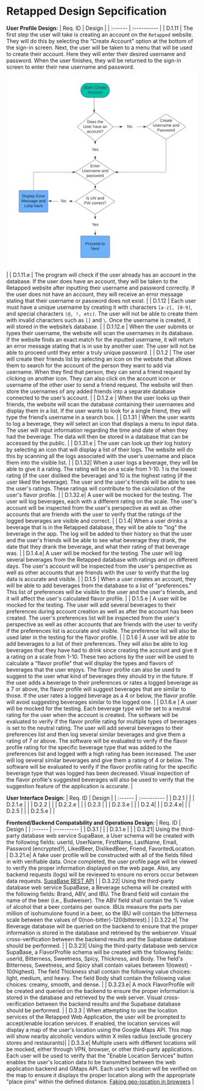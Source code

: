 # Retapped Design Sepcification

**User Profile Design:**
| Req. ID | Design |
| :------ | :---------- |
| D.1.11 | The first step the user will take is creating an account on the `Retapped` website. They will do this by selecting the “Create Account” option at the bottom of the sign-in screen. Next, the user will be taken to a menu that will be used to create their account. Here they will enter their desired username and password. When the user finishes, they will be returned to the sign-in screen to enter their new username and password. ![Account Creation Flowchart](https://github.com/beertracker/Retapped/blob/requirementsTesting/Deliverable/Account%20creation%20flowchart.png) |
| D.1.11.e | The program will check if the user already has an account in the database. If the user does have an account, they will be taken to the Retapped website after inputting their username and password correctly. If the user does not have an account, they will receive an error message stating that their username or password does not exist. |
| D.1.12 | Each user must have a unique username by creating it with characters `[a-z], [0-9]`, and special characters `(@, !, etc)`. The user will not be able to create them with invalid characters such as `[]` and `\`. Once the username is created, it will stored in the website’s database. |
| D.1.12.e | When the user submits or types their username, the website will scan the usernames in its database. If the website finds an exact match for the inputted username, it will return an error message stating that is in use by another user. The user will not be able to proceed until they enter a truly unique password. |
| D.1.2 | The user will create their friends list by selecting an icon on the website that allows them to search for the account of the person they want to add via username. When they find that person, they can send a friend request by clicking on another icon. They can also click on the account icon or username of the other user to send a friend request. The website will then store the usernames of any added friends into a separate database connected to the user’s account. |
| D.1.2.e | When the user looks up their friends, the website will scan the database containing their usernames and display them in a list. If the user wants to look for a single friend, they will type the friend’s username in a search box. |
| D.1.31 | When the user wants to log a beverage, they will select an icon that displays a menu to input data. The user will input information regarding the time and date of when they had the beverage. The data will then be stored in a database that can be accessed by the public. |
| D.1.31.e | The user can look up their log history by selecting an icon that will display a list of their logs. The website will do this by scanning all the logs associated with the user’s username and place them into the visible list. |
| D.1.32| When a user logs a beverage, they will be able to give it a rating. The rating will be on a scale from 1-10. 1 is the lowest rating (if the user disliked the beverage) and 10 is the highest rating (if the user liked the beverage). The user and the user's friends will be able to see the user's ratings. These ratings will contribute to the calculation of the user's flavor profile. |
| D.1.32.e| A user will be mocked for the testing. The user will log beverages, each with a different rating on the scale. The user's account will be inspected from the user's perspective as well as other accounts that are friends with the user to verify that the ratings of the logged beverages are visible and correct. |
| D.1.4| When a user drinks a beverage that is in the Retapped database, they will be able to "log" the beverage in the app. The log will be added to their history so that the user and the user's friends will be able to see what beverage they drank, the date that they drank the beverage, and what their rating of that beverage was. |
| D.1.4.e| A user will be mocked for the testing. The user will log several beverages from the Retapped database with ratings and on different days. The user's account will be inspected from the user's perspective as well as other accounts that are friends with the user to verify that the log data is accurate and visible. |
| D.1.5 | When a user creates an account, they will be able to add beverages from the database to a list of "preferences." This list of preferences will be visible to the user and the user's friends, and it will affect the user's calculated flavor profile. |
| D.1.5.e | A user will be mocked for the testing. The user will add several beverages to their preferences during account creation as well as after the account has been created. The user's preferences list will be inspected from the user's perspective as well as other accounts that are friends with the user to verify if the preferences list is accurate and visible. The preference list will also be used later in the testing for the flavor profile. |
| D.1.6 | A user will be able to add beverages to a list of their preferences. They will also be able to log beverages that they have had to drink since creating the account and give it a rating on a scale from 1-10. These two actions by the user will be used to calculate a "flavor profile" that will display the types and flavors of beverages that the user enjoys. The flavor profile can also be used to suggest to the user what kind of beverages they should try in the future. If the user adds a beverage to their preferences or rates a logged beverage as a 7 or above, the flavor profile will suggest beverages that are similar to those. If the user rates a logged beverage as a 4 or below, the flavor profile will avoid suggesting beverages similar to the logged one. |
| D.1.6.e | A user will be mocked for the testing. Each beverage type will be set to a neutral rating for the user when the account is created. The software will be evaluated to verify if the flavor profile rating for multiple types of beverages is set to the neutral rating. The user will add several beverages to their preferences list and then log several similar beverages and give them a rating of 7 or above. The software will be evaluated to verify if the flavor profile rating for the specific beverage type that was added to the preferences list and logged with a high rating has been increased. The user will log several similar beverages and give them a rating of 4 or below. The software will be evaluated to verify if the flavor profile rating for the specific beverage type that was logged has been decreased. Visual inspection of the flavor profile's suggested beverages will also be used to verify that the suggestion feature of the application is accurate. |

**User Interface Design:**
| Req. ID | Design |
| :------ | :---------- |
| D.2.1 | |
| D.2.1.e | |
| D.2.2 | |
| D.2.2.e | |
| D.2.3 | |
| D.2.3.e | |
| D.2.4| |
| D.2.4.e| |
| D.2.5 | |
| D.2.5.e | |

**Frontend/Backend Compatability and Operations Design:**
| Req. ID | Design |
| :------ | :---------- |
| D.3.1 | |
| D.3.1.e | |
| D.3.21| Using the third-party database web service SupaBase, a User schema will be created with the following fields: userId, UserName, FirstName, LastName, Email, Password (encrypted?), LikedBeer, DislikedBeer, Friend, FavoritedLocation.
| D.3.21.e| A fake user profile will be constructed with all of the fields filled in with verifiable data. Once completed, the user profile page will be viewed to verify the proper information displayed on the web page. Also, any backend requests (logs) will be reviewed to ensure no errors occur between data requests. [SupaBase REST API](https://supabase.com/docs/guides/api/) |
| D.3.22| Using the third-party database web service SupaBase, a Beverage schema will be created with the following fields: Brand, ABV, and IBU. The Brand field will contain the name of the beer (i.e., Budweiser). The ABV field shall contain the % value of alcohol that a beer contains per ounce. IBUs measure the parts per million of isohumulone found in a beer, so the IBU will contain the bitterness scale between the values of 0(non-bitter)-120(bitterest).|
| D.3.22.e| The Beverage database will be queried on the backend to ensure that the proper information is stored in the database and retrieved by the webserver. Visual cross-verification between the backend results and the Supabase database should be performed. |
| D.3.23| Using the third-party database web service SupaBase, a FlavorProfile schema will be created with the following fields: userId, Bitterness, Sweetness, Spicy, Thickness, and Body. The field's Bitterness, Sweetness, and Spicy shall contain values between 1(lowest) - 10(highest). The field Thickness shall contain the following value choices: light, medium, and heavy. The field Body shall contain the following value choices: creamy, smooth, and dense. |
| D.3.23.e| A mock FlavorProfile will be created and queried on the backend to ensure the proper information is stored in the database and retrieved by the web server. Visual cross-verification between the backend results and the Supabase database should be performed. |
| D.3.3 | When attempting to use the location services of the Retapped Web Application, the user will be prompted to accept/enable location services. If enabled, the location services will display a map of the user's location using the Google Maps API. This map will show nearby alcoholic vendors within X miles radius (exclude grocery stores and restaurants)|
| D.3.3.e| Multiple users with different locations will be mocked, either through VPN, browser, or other third-party applications. Each user will be used to verify that the "Enable Location Services" button enables the user's location data to be transmitted between the web application backend and GMaps API. Each user’s location will be verified on the map to ensure it displays the proper location along with the appropriate "place pins" within the defined distance. [Faking geo-location in browsers](https://beebom.com/fake-geo-location-google-chrome-mozilla-firefox-microsoft-edge/)
|
